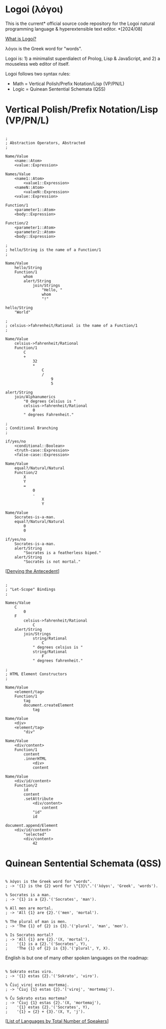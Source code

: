 # Logoi (λόγοι)

This is the current* official source code repository for the Logoi natural programming language & hyperextensible text editor. *[2024/08]

[What is Logoi?](https://logoi.website/tweedle/)

λόγοι is the Greek word for "words".

Logoi is: 1) a minimalist superdialect of Prolog, Lisp & JavaScript, and 2) a mouseless web editor of itself.

Logoi follows two syntax rules:
- Math = Vertical Polish/Prefix Notation/Lisp (VP/PN/L)
- Logic = Quinean Sentential Schemata (QSS)

# Vertical Polish/Prefix Notation/Lisp (VP/PN/L)
```

;
; Abstraction Operators, Abstracted
;

Name/Value
    <name::Atom>
    <value::Expression>

Names/Value
    <name1::Atom>
        <value1::Expression>
    <nameN::Atom>
        <valueN::Expression>
    <value::Expression>

Function/1
    <parameter1::Atom>
    <body::Expression>

Function/2
    <parameter1::Atom>
    <parameter2::Atom>
    <body::Expression>

;
; hello/String is the name of a Function/1
;

Name/Value
    hello/String
    Function/1
        whom
        alert/String
            join/Strings
                "Hello, "
                whom
                "!"

hello/String
    "World"

;
; celsius->fahrenheit/Rational is the name of a Function/1
;

Name/Value
    celsius->fahrenheit/Rational
    Function/1
        C
        +
            32
            *
                C
                /
                    9
                    5

alert/String
    join/Alphanumerics
        "0 degrees Celsius is "
        celsius->fahrenheit/Rational
            0
        " degrees Fahrenheit."

;
; Conditional Branching
;

if/yes/no
    <conditional::Boolean>
    <truth-case::Expression>
    <false-case::Expression>

Name/Value
    equal?/Natural/Natural
    Function/2
        X
        Y
        =
            0
            -
                X
                Y

Name/Value
    Socrates-is-a-man.
    equal?/Natural/Natural
        0
        0

if/yes/no
    Socrates-is-a-man.
    alert/String
        "Socrates is a featherless biped."
    alert/String
        "Socrates is not mortal."

```
[[Denying the Antecedent](https://en.wikipedia.org/wiki/Denying_the_antecedent)]
```

;
; "Let-Scope" Bindings
;

Names/Value
    C
        0
    F
        celsius->fahrenheit/Rational
            C
    alert/String
        join/Strings
            string/Rational
                C
            " degrees celsius is "
            string/Rational
                F
            " degrees fahrenheit."

;
; HTML Element Constructors
;

Name/Value
    <element/tag>
    Function/1
        tag
        document.createElement
            tag

Name/Value
    <div>
    <element/tag>
        "div"

Name/Value
    <div/content>
    Function/1
        content
        .innerHTML
            <div>
            content

Name/Value
    <div/id/content>
    Function/2
        id
        content
        .setAttribute
            <div/content>
                content
            "id"
            id

document.append/Element
    <div/id/content>
        "selected"
        <div/content>
            42

```
# Quinean Sentential Schemata (QSS)
```

% λόγοι is the Greek word for "words".
; -> '{1} is the {2} word for \"{3}\".'('λόγοι', 'Greek', 'words').

% Socrates is a man.
; -> '{1} is a {2}.'('Socrates', 'man').

% All men are mortal.
; -> 'All {1} are {2}.'('men', 'mortal').

% The plural of man is men.
; -> 'The {1} of {2} is {3}.'('plural', 'man', 'men').

% Is Socrates mortal?
; -> 'All {1} are {2}.'(X, 'mortal'),
;    '{1} is a {2}.'('Socrates', Y),
;    'The {1} of {2} is {3}.'('plural', Y, X).

```
English is but one of many other spoken languages on the roadmap:
```

% Sokrato estas viro.
; -> '{1} estas {2}.'('Sokrato', 'viro').

% Ĉiuj viroj estas mortemaj.
; -> 'Ĉiuj {1} estas {2}.'('viroj', 'mortemaj').

% Ĉu Sokrato estas mortema?
; -> 'Ĉiuj {1} estas {2}.'(X, 'mortemaj'),
;    '{1} estas {2}.'('Socrates', Y),
;    '{1} = {2} + {3}.'(X, Y, 'j').

```
[[List of Languages by Total Number of Speakers](https://en.wikipedia.org/wiki/List_of_languages_by_total_number_of_speakers)]
